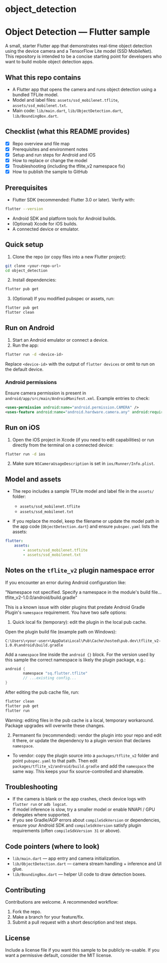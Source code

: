 # object_detection

# Object Detection — Flutter sample

A small, starter Flutter app that demonstrates real-time object detection using the device camera and a TensorFlow Lite model (SSD MobileNet). This repository is intended to be a concise starting point for developers who want to build mobile object detection apps.

## What this repo contains

- A Flutter app that opens the camera and runs object detection using a bundled TFLite model.
- Model and label files: `assets/ssd_mobilenet.tflite`, `assets/ssd_mobilenet.txt`.
- Main code: `lib/main.dart`, `lib/ObjectDetection.dart`, `lib/BoundingBox.dart`.

## Checklist (what this README provides)

- [x] Repo overview and file map
- [x] Prerequisites and environment notes
- [x] Setup and run steps for Android and iOS
- [x] How to replace or change the model
- [x] Troubleshooting (including the tflite_v2 namespace fix)
- [x] How to publish the sample to GitHub

## Prerequisites

- Flutter SDK (recommended: Flutter 3.0 or later). Verify with:

```bash
flutter --version
```

- Android SDK and platform tools for Android builds.
- (Optional) Xcode for iOS builds.
- A connected device or emulator.

## Quick setup

1. Clone the repo (or copy files into a new Flutter project):

```bash
git clone <your-repo-url>
cd object_detection
```

2. Install dependencies:

```bash
flutter pub get
```

3. (Optional) If you modified pubspec or assets, run:

```bash
flutter pub get
flutter clean
```

## Run on Android

1. Start an Android emulator or connect a device.
2. Run the app:

```bash
flutter run -d <device-id>
```

Replace `<device-id>` with the output of `flutter devices` or omit to run on the default device.

### Android permissions

Ensure camera permission is present in `android/app/src/main/AndroidManifest.xml`. Example entries to check:

```xml
<uses-permission android:name="android.permission.CAMERA" />
<uses-feature android:name="android.hardware.camera.any" android:required="false" />
```

## Run on iOS

1. Open the iOS project in Xcode (if you need to edit capabilities) or run directly from the terminal on a connected device:

```bash
flutter run -d ios
```

2. Make sure `NSCameraUsageDescription` is set in `ios/Runner/Info.plist`.

## Model and assets

- The repo includes a sample TFLite model and label file in the `assets/` folder:

  - `assets/ssd_mobilenet.tflite`
  - `assets/ssd_mobilenet.txt`

- If you replace the model, keep the filename or update the model path in the app code (`ObjectDetection.dart`) and ensure `pubspec.yaml` lists the assets:

```yaml
flutter:
	assets:
		- assets/ssd_mobilenet.tflite
		- assets/ssd_mobilenet.txt
```

## Notes on the `tflite_v2` plugin namespace error

If you encounter an error during Android configuration like:

"Namespace not specified. Specify a namespace in the module's build file... tflite_v2-1.0.0/android/build.gradle"

This is a known issue with older plugins that predate Android Gradle Plugin's `namespace` requirement. You have two safe options:

1. Quick local fix (temporary): edit the plugin in the local pub cache.

Open the plugin build file (example path on Windows):

```
C:\Users\<your-user>\AppData\Local\Pub\Cache\hosted\pub.dev\tflite_v2-1.0.0\android\build.gradle
```

Add a `namespace` line inside the `android {}` block. For the version used by this sample the correct namespace is likely the plugin package, e.g.:

```groovy
android {
		namespace "sq.flutter.tflite"
		// ...existing config...
}
```

After editing the pub cache file, run:

```bash
flutter clean
flutter pub get
flutter run
```

Warning: editing files in the pub cache is a local, temporary workaround. Package upgrades will overwrite these changes.

2. Permanent fix (recommended): vendor the plugin into your repo and edit it there, or update the dependency to a plugin version that declares `namespace`.

- To vendor: copy the plugin source into a `packages/tflite_v2` folder and point `pubspec.yaml` to that path. Then edit `packages/tflite_v2/android/build.gradle` and add the `namespace` the same way. This keeps your fix source-controlled and shareable.

## Troubleshooting

- If the camera is blank or the app crashes, check device logs with `flutter run` or `adb logcat`.
- If model inference is slow, try a smaller model or enable NNAPI / GPU delegates where supported.
- If you see Gradle/AGP errors about `compileSdkVersion` or dependencies, ensure your Android SDK and `compileSdkVersion` satisfy plugin requirements (often `compileSdkVersion 31` or above).

## Code pointers (where to look)

- `lib/main.dart` — app entry and camera initialization.
- `lib/ObjectDetection.dart` — camera stream handling + inference and UI glue.
- `lib/BoundingBox.dart` — helper UI code to draw detection boxes.

## Contributing

Contributions are welcome. A recommended workflow:

1. Fork the repo.
2. Make a branch for your feature/fix.
3. Submit a pull request with a short description and test steps.

## License

Include a license file if you want this sample to be publicly re-usable. If you want a permissive default, consider the MIT license.


